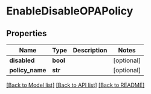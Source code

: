 # EnableDisableOPAPolicy

## Properties
Name | Type | Description | Notes
------------ | ------------- | ------------- | -------------
**disabled** | **bool** |  | [optional] 
**policy_name** | **str** |  | [optional] 

[[Back to Model list]](../README.md#documentation-for-models) [[Back to API list]](../README.md#documentation-for-api-endpoints) [[Back to README]](../README.md)

